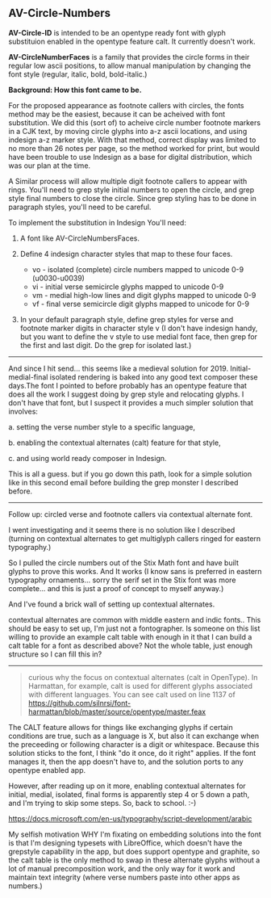 ## AV-Circle-Numbers

__AV-Circle-ID__ is intended to be an opentype ready font with glyph substituion enabled in the opentype feature calt. It currently doesn't work. 

__AV-CircleNumberFaces__ is a family that provides the circle forms in their regular low ascii positions, to allow manual manipulation by changing the font style (regular, italic, bold, bold-italic.) 


__Background: How this font came to be.__

For the proposed appearance as footnote callers with circles, the fonts method may be the easiest, because it can be acheived with font substitution. We did this (sort of) to acheive circle number footnote markers in a CJK text, by moving circle glyphs into a-z ascii locations, and using indesign a-z marker style. With that method, correct display was limited to no more than 26 notes per page, so the method worked for print, but would have been trouble to use Indesign as a base for digital distribution, which was our plan at the time. 

A Similar process will allow multiple digit footnote callers to appear with rings. You'll need to grep style initial numbers to open the circle, and grep style final numbers to close the circle.  Since grep styling has to be done in paragraph styles, you'll need to be careful. 

To implement the substitution in Indesign You'll need: 

1. A font like AV-CircleNumbersFaces.

2. Define 4 indesign character styles that map to these four faces. 
    + vo - isolated (complete) circle numbers mapped to unicode 0-9 (u0030-u0039)
    + vi - initial verse semicircle glyphs mapped to unicode 0-9
    + vm - medial high-low lines and digit glyphs mapped to unicode 0-9 
    + vf - final verse semicircle digit glyphs mapped to unicode for 0-9

3. In your default paragraph style, define grep styles for verse and footnote marker digits in character style v
    (I don't have indesign handy, but you want to define the v style to use medial font face, then grep for the first and last digit. Do the grep for isolated last.)

_______

And since I hit send... this seems like a medieval solution for 2019. Initial-medial-final isolated rendering is baked into any good text composer these days.The font I pointed to before probably has an opentype feature that does all the work I suggest doing by grep style and relocating glyphs. I don't have that font, but I suspect it provides a much simpler solution that involves:

a. setting the verse number style to a specific language, 

b. enabling the contextual alternates (calt) feature for that style, 

c. and using world ready composer in Indesign. 

This is all a guess. but if you go down this path, look for a simple solution like in this second email before building the grep monster I described before.  

________

Follow up: circled verse and footnote callers via contextual alternate font. 

 I went investigating and it seems there is no solution like I described (turning on contextual alternates to get multiglyph callers ringed for eastern typography.) 

So I pulled the circle numbers out of the Stix Math font and have built glyphs to prove this works. And It works (I know sans is preferred in eastern typography ornaments... sorry the serif set in the Stix font was more complete... and this is just a proof of concept to myself anyway.) 

And I've found a brick wall of setting up contextual alternates. 

contextual alternates are common with middle eastern and indic fonts.. This should be easy to set up, I'm just not a fontographer. Is someone on this list willing to provide an example calt table with enough in it that I can build a calt table for a font as described above?  Not the whole table, just enough structure so I can fill this in?

________

> curious why the focus on contextual alternates (calt in OpenType). In Harmattan, for example, calt is used for different glyphs associated with different languages. You can see calt used on line 1137 of https://github.com/silnrsi/font-harmattan/blob/master/source/opentype/master.feax

The CALT  feature allows for things like exchanging glyphs if certain conditions are true, such as a language is X, but also it can exchange when the preceeding or following character is a digit or whitespace. Because this solution sticks to the font, I think "do it once, do it right" applies. If the font manages it, then the app doesn't have to, and the solution ports to any opentype enabled app. 

However, after reading up on it more, enabling contextual alternates for initial, medial, isolated, final forms is apparently step 4 or 5 down a path, and I'm trying to skip some steps.  So, back to school. :-) 

https://docs.microsoft.com/en-us/typography/script-development/arabic

My selfish motivation WHY I'm fixating on embedding solutions into the font is that I'm designing typesets with LibreOffice, which doesn't have the grepstyle capability in the app, but does support opentype and graphite, so the calt table is the only method to swap in these alternate glyphs without a lot of manual precomposition work, and the only way for it work and maintain text integrity (where verse numbers paste into other apps as numbers.) 
